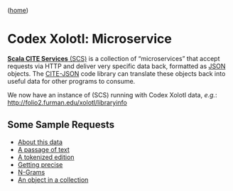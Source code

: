 ([home](README.md))


# Codex Xolotl: Microservice

[**Scala CITE Services** (SCS)](https://github.com/cite-architecture/scs-akka) is a collection of “microservices” that accept requests via HTTP and deliver very specific data back, formatted as [JSON](https://en.wikipedia.org/wiki/JSON) objects. The [CITE-JSON](https://cite-architecture.github.io/cite-api-docs/CITE-JSON/api/edu/holycross/shot/citejson/index.html) code library can translate these objects back into useful data for other programs to consume.

We now have an instance of (SCS) running with Codex Xolotl data, *e.g.*: <http://folio2.furman.edu/xolotl/libraryinfo>

## Some Sample Requests

- [About this data](http://folio2.furman.edu/xolotl/libraryinfo)
- [A passage of text](http://folio2.furman.edu/xolotl/texts/urn:cts:xolotl:torquemada.001.offner:25.2)
- [A tokenized edition](http://folio2.furman.edu/xolotl/texts/urn:cts:greekLit:torquemada.001.offner.sent:20.1)
- [Getting precise](http://folio2.furman.edu/xolotl/texts/urn:cts:greekLit:torquemada.001.offner.sent:20.1.1-20.1.2)
- [N-Grams](http://folio2.furman.edu/xolotl/texts/ngram/urn:cts:xolotl:torquemada.001.offner:?n=5)
- [An object in a collection](http://folio2.furman.edu/xolotl/objects/urn:cite2:xolotl:commentary.v1:5)